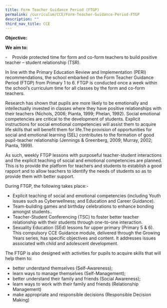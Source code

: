 ```yaml
---
title: Form Teacher Guidance Period (FTGP)
permalink: /curriculum/CCE/Form-Teacher-Guidance-Period-FTGP
description: ""
third_nav_title: CCE
---
```

**Objective:**

**We aim to:**

\-    Provide protected time for form and co-form teachers to build positive teacher – student relationship (TSR).

  

In line with the Primary Education Review and Implementation (PERI) recommendations, the school embarked on the Form Teacher Guidance Period (FTGP) from Primary 1 to 6. FTGP is conducted once a week within the school’s curriculum time for all classes by the form and co-form teachers.

  

Research has shown that pupils are more likely to be emotionally and intellectually invested in classes where they have positive relationships with their teachers (Nichols, 2006; Pianta, 1999; Phelan, 1992). Social emotional competencies are critical to the development of students. Explicit instructions for social emotional competencies will assist them to acquire life skills that will benefit them for life.The provision of opportunities for social and emotional learning (SEL) contributes to the formation of good pupil-teacher relationship (Jennings & Greenberg, 2009; Murray, 2002; Pianta, 1999).

  

As such, weekly FTGP lessons with purposeful teacher-student interactions and the explicit teaching of social and emotional competencies are planned. This is to provide the platform for teachers and students to establish a good rapport and to allow teachers to identify the needs of students so as to provide them with better support.

  

During FTGP, the following takes place:-

  

*   Explicit teaching of social and emotional competencies (including Youth issues such as Cyberwellness; and Education and Career Guidance).
*   Team-building games and birthday celebrations to enhance bonding amongst students..
*   Teacher-Student Conferencing (TSC) to foster better teacher relationship with their students through one-to-one interaction.
*   Sexuality Education (SEd) lessons for upper primary (Primary 5 & 6). This compulsory CCE Guidance module, delivered through the Growing Years series, has specific objectives and content. It addresses issues associated with child and adolescent development.

  

The FTGP is also designed with activities for pupils to acquire skills that will help them to:

  

*   better understand themselves (Self-Awareness);
*   learn ways to manage themselves (Self-Management);
*   better understand their family and friends (Social Awareness);
*   learn ways to work with their family and friends (Relationship Management)
*   make appropriate and responsible decisions (Responsible Decision Making)